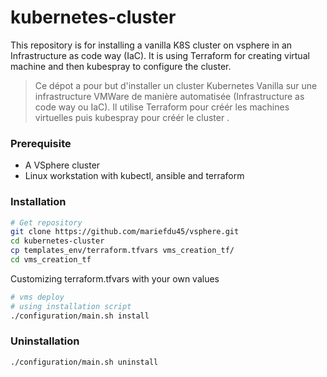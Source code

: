 # kubernetes-cluster
This repository is for installing a vanilla K8S cluster on vsphere in an Infrastructure as code way (IaC). It is using Terraform for creating virtual machine and then kubespray to configure the cluster.

> Ce dépot a pour but d'installer un cluster Kubernetes Vanilla sur une infrastructure VMWare de manière automatisée (Infrastructure as code way ou IaC). Il utilise Terraform pour créér les machines virtuelles puis kubespray pour créér le cluster .

### Prerequisite
- A VSphere cluster
- Linux workstation with kubectl, ansible and terraform

### Installation
```bash
# Get repository
git clone https://github.com/mariefdu45/vsphere.git
cd kubernetes-cluster
cp templates_env/terraform.tfvars vms_creation_tf/
cd vms_creation_tf
```
Customizing  terraform.tfvars with your own values
  
```bash
# vms deploy
# using installation script
./configuration/main.sh install
```

### Uninstallation
```bash
./configuration/main.sh uninstall
```
